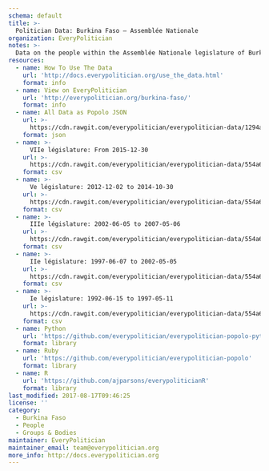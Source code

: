 ```yaml
---
schema: default
title: >-
  Politician Data: Burkina Faso — Assemblée Nationale
organization: EveryPolitician
notes: >-
  Data on the people within the Assemblée Nationale legislature of Burkina Faso.
resources:
  - name: How To Use The Data
    url: 'http://docs.everypolitician.org/use_the_data.html'
    format: info
  - name: View on EveryPolitician
    url: 'http://everypolitician.org/burkina-faso/'
    format: info
  - name: All Data as Popolo JSON
    url: >-
      https://cdn.rawgit.com/everypolitician/everypolitician-data/1294a25645fc6805836a6b4b3587b64f79f3eb4d/data/Burkina_Faso/Assembly/ep-popolo-v1.0.json
    format: json
  - name: >-
      VIIe législature: From 2015-12-30
    url: >-
      https://cdn.rawgit.com/everypolitician/everypolitician-data/554a6cb306153130ac5558e4c015471d63e57cb7/data/Burkina_Faso/Assembly/term-7.csv
    format: csv
  - name: >-
      Ve législature: 2012-12-02 to 2014-10-30
    url: >-
      https://cdn.rawgit.com/everypolitician/everypolitician-data/554a6cb306153130ac5558e4c015471d63e57cb7/data/Burkina_Faso/Assembly/term-2012.csv
    format: csv
  - name: >-
      IIIe législature: 2002-06-05 to 2007-05-06
    url: >-
      https://cdn.rawgit.com/everypolitician/everypolitician-data/554a6cb306153130ac5558e4c015471d63e57cb7/data/Burkina_Faso/Assembly/term-3.csv
    format: csv
  - name: >-
      IIe législature: 1997-06-07 to 2002-05-05
    url: >-
      https://cdn.rawgit.com/everypolitician/everypolitician-data/554a6cb306153130ac5558e4c015471d63e57cb7/data/Burkina_Faso/Assembly/term-2.csv
    format: csv
  - name: >-
      Ie législature: 1992-06-15 to 1997-05-11
    url: >-
      https://cdn.rawgit.com/everypolitician/everypolitician-data/554a6cb306153130ac5558e4c015471d63e57cb7/data/Burkina_Faso/Assembly/term-1.csv
    format: csv
  - name: Python
    url: 'https://github.com/everypolitician/everypolitician-popolo-python'
    format: library
  - name: Ruby
    url: 'https://github.com/everypolitician/everypolitician-popolo'
    format: library
  - name: R
    url: 'https://github.com/ajparsons/everypoliticianR'
    format: library
last_modified: 2017-08-17T09:46:25
license: ''
category:
  - Burkina Faso
  - People
  - Groups & Bodies
maintainer: EveryPolitician
maintainer_email: team@everypolitician.org
more_info: http://docs.everypolitician.org
---
```

